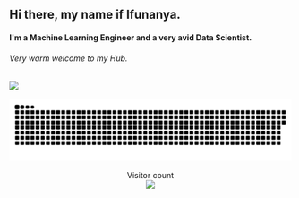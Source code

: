 ## Hi there, my name if Ifunanya. 
#### I'm a Machine Learning Engineer and a very avid Data Scientist.
###### Very warm welcome to my Hub.
![](https://media.tenor.com/Oj6i7LwJdlMAAAAM/youre-welcome.gif)

<a href=#><img src="contributions.svg"></a>
<p align="center"> 
  Visitor count<br>
  <img src="https://profile-counter.glitch.me/ifunanyaScript/count.svg" />
</p>

